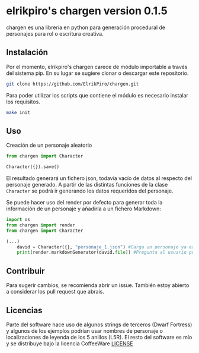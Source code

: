 # elrikpiro's chargen version 0.1.5

chargen es una librería en python para generación procedural de personajes para rol o escritura creativa.

## Instalación

Por el momento, elrikpiro's chargen carece de módulo importable a través del sistema pip. En su lugar se sugiere clonar o descargar este repositorio.

```bash
git clone https://github.com/ElrikPiro/chargen.git
```

Para poder utilizar los scripts que contiene el módulo es necesario instalar los requisitos.

```bash
make init
```

## Uso

Creación de un personaje aleatorio

```python
from chargen import Character

Character({}).save()
```

El resultado generará un fichero json, todavía vacío de datos al respecto del personaje generado. A partir de las distintas funciones de la clase `Character` se podrá ir generando los datos requeridos del personaje.

Se puede hacer uso del render por defecto para generar toda la información de un personaje y añadirla a un fichero Markdown:

```python
import os
from chargen import render
from chargen import Character

(...)
    david = Character({}, "personaje_1.json") #Carga un personaje ya existente
    print(render.markdownGenerator(david.file)) #Pregunta al usuario por los datos que faltan e imprime la ficha del personaje en formato markdown

```

## Contribuir
Para sugerir cambios, se recomienda abrir un issue. También estoy abierto a considerar los pull request que abrais.

## Licencias
Parte del software hace uso de algunos strings de terceros (Dwarf Fortress) y algunos de los ejemplos podrían usar nombres de personaje o localizaciones de leyenda de los 5 anillos (L5R). El resto del software es mío y se distribuye bajo la licencia CoffeeWare [LICENSE](LICENSE)
